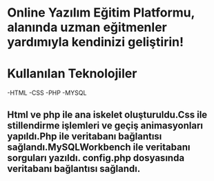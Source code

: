 
<h1> Online Yazılım Eğitim Platformu, alanında uzman eğitmenler yardımıyla kendinizi geliştirin!</h1>

# Kullanılan Teknolojiler
-HTML
-CSS
-PHP
-MYSQL

<h2>Html ve php ile ana iskelet oluşturuldu.Css ile stillendirme işlemleri ve geçiş animasyonları yapıldı.Php ile veritabanı bağlantısı sağlandı.MySQLWorkbench ile veritabanı sorguları yazıldı. config.php dosyasında veritabanı bağlantısı sağlandı. </h2>
